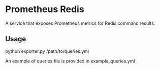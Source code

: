 # Prometheus Redis

A service that exposes Prometheus metrics for Redis command results.

## Usage

python exporter.py /path/to/queries.yml

An example of queries file is provided in example_queries.yml
